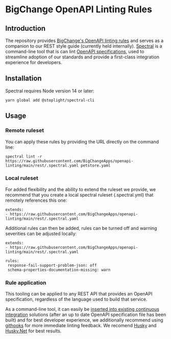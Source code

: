 ﻿# BigChange OpenAPI Linting Rules
## Introduction
The repository provides [BigChange's OpenAPI linting rules](https://raw.githubusercontent.com/BigChangeApps/openapi-linting/main/rest/.spectral.yaml) and serves as a companion to our REST style guide (currently held internally). [Spectral](https://docs.stoplight.io/docs/spectral) is a command-line tool that is can lint [OpenAPI specifications](https://swagger.io/specification/), used to streamline adoption of our standards and provide a first-class integration experience for developers.
## Installation
Spectral requires Node version 14 or later:
```
yarn global add @stoplight/spectral-cli
```
## Usage

### Remote ruleset
You can apply these rules by providing the URL directly on the command line:
```
spectral lint -r https://raw.githubusercontent.com/BigChangeApps/openapi-linting/main/rest/.spectral.yaml petstore.yaml
```
### Local ruleset
For added flexibility and the ability to extend the ruleset we provide, we recommend that you create a local spectral ruleset (.spectral.yml) that remotely references this one:
```
extends: 
- https://raw.githubusercontent.com/BigChangeApps/openapi-linting/main/rest/.spectral.yaml 
```
Additional rules can then be added, rules can be turned off and warning severities can be adjusted locally:
```
extends: 
- https://raw.githubusercontent.com/BigChangeApps/openapi-linting/main/rest/.spectral.yaml 

rules:
 response-fail-support-problem-json: off
 schema-properties-documentation-missing: warn
```
### Rule application
This tooling can be applied to any REST API that provides an OpenAPI specification, regardless of the language used to build that service. 

As a command-line tool, it can easily be [inserted into existing continuous integration](https://meta.stoplight.io/docs/spectral/038632fdf0d1a-continuous-integration) solutions (after an up to date OpenAPI specification file has been built) and for best developer experience, we additionally recommend using [githooks](https://git-scm.com/docs/githooks) for more immediate linting feedback. We recomend [Husky](https://typicode.github.io/husky/) and [Husky.Net](https://alirezanet.github.io/Husky.Net/) for best results.



